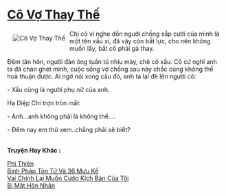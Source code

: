 <a href="https://utruyen.com/co-vo-thay-the/19243/" title="Cô Vợ Thay Thế"><h1>Cô Vợ Thay Thế</h1></a><div style="display:table"><img align="right" style="float: left; padding: 10px;" src="https://utruyen.com/images/story/200x260/co-vo-thay-the.jpg" alt="Cô Vợ Thay Thế">Chị cô vì nghe đồn người chồng sắp cưới của mình là một tên xấu xí, đã vậy còn bất lực, cho nên không muốn lấy, bắt cô phải gả thay.<p></p>Đêm tân hôn, người đàn ông tuấn tú nhíu mày, chê cô xấu. Cô cứ nghĩ anh ta đã chán ghét mình, cuộc sống vợ chồng sau này chắc cũng không thể hoà thuận được. Ai ngờ nói xong câu đó, anh ta lại đè lên người cô:<p></p>- Xấu cũng là người phụ nữ của anh.<p></p>Hạ Diệp Chi trợn tròn mắt:<p></p>- Anh...anh không phải là không thể....<p></p>- Đêm nay em thử xem..chẳng phải sẽ biết?</div><p><br><b>Truyện Hay Khác :</b></p><a href="https://utruyen.com/phi-thien/16163/" alt="Phi Thiên">Phi Thiên</a><br/><a href="https://github.com/quanluxury/ngontinhhot/tree/master/truyenhay/20465/" alt="Binh Pháp Tôn Tử Và 36 Mưu Kế">Binh Pháp Tôn Tử Và 36 Mưu Kế</a><br/><a href="https://dammy2019.blogspot.com/2019/11/vai-chinh-lai-muon-cuop-kich-ban-cua-toi.html" alt="Vai Chính Lại Muốn Cướp Kịch Bản Của Tôi">Vai Chính Lại Muốn Cướp Kịch Bản Của Tôi</a><br/><a href="https://github.com/quanluxury/ngontinhhot/tree/master/truyenhay/18704/" alt="Bí Mật Hôn Nhân">Bí Mật Hôn Nhân</a><br/>
